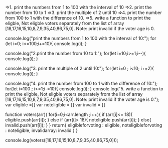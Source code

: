 
=>1. print the numbers from 1 to 100 with the interval of 10
=>2. print the number from 10 to 1
=>3. print the multiple of 2 until 10
=>4. print the number from 100 to 1 with the difference of 10.
=>5. write a function to print the eligble, Not eligble voters separately from the list
of array [18,17,16,15,10,8,7,9,35,40,86,75,0]. Note: print invalid if the voter age is 0.





console.log("print the numbers from 1 to 100 with the interval of 10:");
for (let i=0; i<=100;i+=10){
    console.log(i);
}

console.log("2.print the number from 10 to 1:");
for(let i=10;i>=1;i--){
    console.log(i);
}

console.log("3. print the multiple of 2 until 10:");
for(let i=0 ; i<10; i+=2){
    console.log(i);
}

console.log("4. print the number from 100 to 1 with the difference of 10:");
for(let i=100 ; i>=1;i-=10){
    console.log(i);
}
console.log("5. write a function to print the eligble, Not eligble voters separately from the list of array [18,17,16,15,10,8,7,9,35,40,86,75,0]. Note: print invalid if the voter age is 0.");
var eligible =[]
var noteligible = []
var invalid = []

function voters(arr){
    for(i=0;i<arr.length ;i++){
        if (arr[i]<= 18){
        eligible.push(arr[i]);
    }   else if (arr[i]> 18){
        noteligible.push(arr[i]);
    }
    else{
        invalid.push(arr[i]);
    }
    }
    return{
        eligibleforvoting : eligible,
        noteligibleforvoting : noteligible,
        invalidarray: invalid
    }
    } 

console.log(voters([18,17,16,15,10,8,7,9,35,40,86,75,0]));